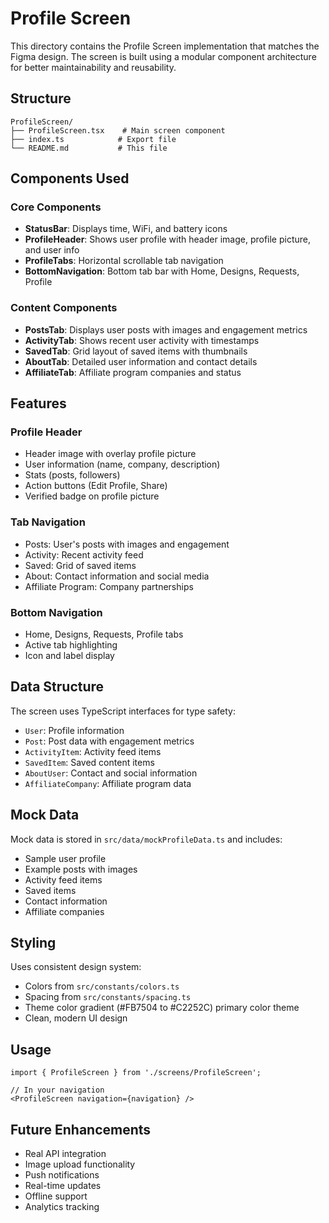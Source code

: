 # Profile Screen

This directory contains the Profile Screen implementation that matches the Figma design. The screen is built using a modular component architecture for better maintainability and reusability.

## Structure

```
ProfileScreen/
├── ProfileScreen.tsx    # Main screen component
├── index.ts            # Export file
└── README.md           # This file
```

## Components Used

### Core Components
- **StatusBar**: Displays time, WiFi, and battery icons
- **ProfileHeader**: Shows user profile with header image, profile picture, and user info
- **ProfileTabs**: Horizontal scrollable tab navigation
- **BottomNavigation**: Bottom tab bar with Home, Designs, Requests, Profile

### Content Components
- **PostsTab**: Displays user posts with images and engagement metrics
- **ActivityTab**: Shows recent user activity with timestamps
- **SavedTab**: Grid layout of saved items with thumbnails
- **AboutTab**: Detailed user information and contact details
- **AffiliateTab**: Affiliate program companies and status

## Features

### Profile Header
- Header image with overlay profile picture
- User information (name, company, description)
- Stats (posts, followers)
- Action buttons (Edit Profile, Share)
- Verified badge on profile picture

### Tab Navigation
- Posts: User's posts with images and engagement
- Activity: Recent activity feed
- Saved: Grid of saved items
- About: Contact information and social media
- Affiliate Program: Company partnerships

### Bottom Navigation
- Home, Designs, Requests, Profile tabs
- Active tab highlighting
- Icon and label display

## Data Structure

The screen uses TypeScript interfaces for type safety:

- `User`: Profile information
- `Post`: Post data with engagement metrics
- `ActivityItem`: Activity feed items
- `SavedItem`: Saved content items
- `AboutUser`: Contact and social information
- `AffiliateCompany`: Affiliate program data

## Mock Data

Mock data is stored in `src/data/mockProfileData.ts` and includes:
- Sample user profile
- Example posts with images
- Activity feed items
- Saved items
- Contact information
- Affiliate companies

## Styling

Uses consistent design system:
- Colors from `src/constants/colors.ts`
- Spacing from `src/constants/spacing.ts`
- Theme color gradient (#FB7504 to #C2252C) primary color theme
- Clean, modern UI design

## Usage

```tsx
import { ProfileScreen } from './screens/ProfileScreen';

// In your navigation
<ProfileScreen navigation={navigation} />
```

## Future Enhancements

- Real API integration
- Image upload functionality
- Push notifications
- Real-time updates
- Offline support
- Analytics tracking 